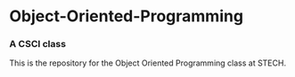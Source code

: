 # Object-Oriented-Programming
### A CSCI class
This is the repository for the Object Oriented Programming class at STECH.
